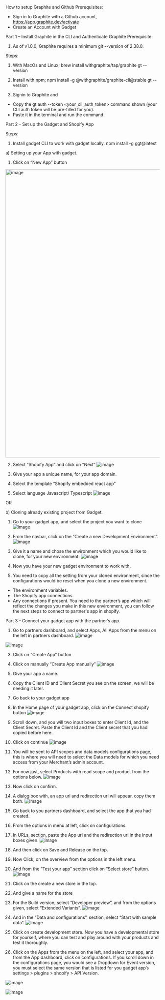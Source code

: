 How to setup Graphite and Github
	Prerequisites:
-	Sign in to Graphite with a Github account, https://app.graphite.dev/activate
-	Create an Account with Gadget





Part 1 – Install Graphite in the CLI and Authenticate Graphite
Prerequisite:
1)	As of v1.0.0, Graphite requires a minimum git --version of 2.38.0.


Steps:
1)	With MacOs and Linux;
brew install withgraphite/tap/graphite
gt --version

2)	Install with npm;
npm install -g @withgraphite/graphite-cli@stable
gt --version
	
3)	Signin to Graphite and 
-	Copy the gt auth --token <your_cli_auth_token> command shown (your CLI auth token will be pre-filled for you).
-	Paste it in the terminal and run the command






Part 2 – Set up the Gadget and Shopify App

Steps:
1)	Install gadget CLI to work with gadget locally.
npm install -g ggt@latest
	
a)	Setting up your App with gadget.
1. Click on “New App” button
<img width="938" alt="image" src="https://github.com/user-attachments/assets/9bc7ff4f-3da0-42f0-9f8b-48e1415d06d8" />

2. Select “Shopify App” and click on “Next”
![image](https://github.com/user-attachments/assets/29eae9fc-7a5e-4ef6-980f-587f6d462cf9)

3. Give your app a unique name, for your app domain.
4. Select the template “Shopify embedded react app”
5. Select language Javascript/ Typescript
![image](https://github.com/user-attachments/assets/4123ca22-090f-4d5a-af08-d3a5eae150ec)


OR

b) Cloning already existing project from Gadget.
1. Go to your gadget app, and select the project you want to clone
![image](https://github.com/user-attachments/assets/7afb41d8-2169-4a36-9e8a-91d32b829909)

2. From the navbar, click on the “Create a new Development Environment“.
![image](https://github.com/user-attachments/assets/6e82c8d2-c696-4076-931b-938104f8d6e5)

3. Give it a name and chose the environment which you would like to clone, for your new environment.
![image](https://github.com/user-attachments/assets/7526ea5d-149a-40ea-84ae-0d453f8ec91c)


4. Now you have your new gadget environment to work with.
5.	You need to copy all the setting from your cloned environment, since the configurations would be reset when you clone a new environment.
-	The environment variables.
-	The Shopify app connections.
-	Any connections if present.
You need to the partner’s app which will reflect the changes you make in this new environment, you can follow the next steps to connect to partner's app in shopify.






Part 3 - Connect your gadget app with the partner’s app.
1. Go to partners dashboard, and select Apps, All Apps from the menu on the left in partners dashboard.
![image](https://github.com/user-attachments/assets/6051105b-0f12-46fd-96d2-35a06cad3f41)

![image](https://github.com/user-attachments/assets/e8f6fbff-a1d8-43a8-a80c-d0f41503e815)

3.	Click on “Create App” button
4.	Click on manually “Create App manually”
![image](https://github.com/user-attachments/assets/6aa193d3-e59c-4c00-804c-cf5e8f197db0)

5.	Give your app a name.
6.	Copy the Client ID and Client Secret you see on the screen, we will be needing it later.
7.	Go back to your gadget app
8.	In the Home page of your gadget app, click on the Connect shopify button
![image](https://github.com/user-attachments/assets/f5431a26-f6ae-4615-9722-46855c49ea76)

9.	Scroll down, and you will two input boxes to enter Client Id, and the Client Secret. Paste the Client Id and the Client secret that you had copied before here.
10.	Click on continue
![image](https://github.com/user-attachments/assets/4e473dac-b25c-4f81-8c2e-2dfdbc612ca2)

11.	You will be sent to API scopes and data models configurations page, this is where you will need to select the Data models for which you need access from your Merchant’s admin account.
12. For now just, select Products with read scope and product from the options below.
![image](https://github.com/user-attachments/assets/53453b02-3b24-417f-ac4f-b7fdb3033477)

13.	Now click on confirm.
14.	A dialog box with, an app url and redirection url will appear, copy them both.
![image](https://github.com/user-attachments/assets/43919649-eccb-4b56-8690-abf73071efbf)

15.	Go back to you partners dashboard, and select the app that you had created.
16.	From the options in menu at left, click on configurations.
17. In URLs, section, paste the App url and the redirection url in the input boxes given.
![image](https://github.com/user-attachments/assets/f5a34540-0e40-4024-bb98-725a8fa3c722)

18.	And then click on Save and Release on the top.
19.	Now Click, on the overview from the options in the left menu.
20.	And from the “Test your app” section click on “Select store” button.
![image](https://github.com/user-attachments/assets/7d9a5eb1-3415-4d48-af0d-aaad92377d91)

    
21.	Click on the create a new store in the top.
22.	And give a name for the store
23.	For the Build version, select “Developer preview”, and from the options given, select 
“Extended Variants”.
![image](https://github.com/user-attachments/assets/9dce17fd-f666-44fd-9377-64bb44149f64)


24.	And in the “Data and configurations”, section, select “Start with sample data”.
![image](https://github.com/user-attachments/assets/93e6d084-8eb1-49ea-b463-e0618920b3a5)

25.	Click on create development store.
Now you have a developmental store for yourself, where you can test and play around with your products and test it thoroughly.

26.	Click on the Apps from the menu on the left, and select your app, and from the App dashboard, click on configurations. If you scroll down in the configurations page, you would see a Dropdown for Event version, you must select the same version that is listed for you gadget app’s settings > plugins > shopify > API Version.

![image](https://github.com/user-attachments/assets/ff9a045e-42d2-416a-bd85-1f0d3929a661)

![image](https://github.com/user-attachments/assets/d7e48797-0cbf-4be8-a381-f295c18a158d)


